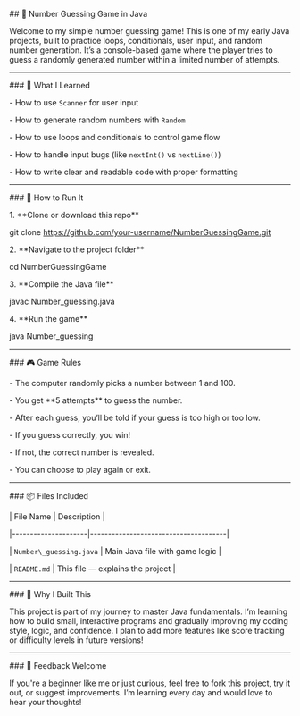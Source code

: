 \## 🎯 Number Guessing Game in Java



Welcome to my simple number guessing game! This is one of my early Java projects, built to practice loops, conditionals, user input, and random number generation. It’s a console-based game where the player tries to guess a randomly generated number within a limited number of attempts.



---



\### 🧠 What I Learned

\- How to use `Scanner` for user input

\- How to generate random numbers with `Random`

\- How to use loops and conditionals to control game flow

\- How to handle input bugs (like `nextInt()` vs `nextLine()`)

\- How to write clear and readable code with proper formatting



---





\### 🚀 How to Run It



1\. \*\*Clone or download this repo\*\*  

git clone https://github.com/your-username/NumberGuessingGame.git


2\. \*\*Navigate to the project folder\*\*  

cd NumberGuessingGame



3\. \*\*Compile the Java file\*\*  

javac Number\_guessing.java



4\. \*\*Run the game\*\*  

java Number\_guessing



---



\### 🎮 Game Rules

\- The computer randomly picks a number between 1 and 100.

\- You get \*\*5 attempts\*\* to guess the number.

\- After each guess, you’ll be told if your guess is too high or too low.

\- If you guess correctly, you win!

\- If not, the correct number is revealed.

\- You can choose to play again or exit.



---



\### 📦 Files Included

| File Name           | Description                          |

|---------------------|--------------------------------------|

| `Number\_guessing.java` | Main Java file with game logic       |

| `README.md`         | This file — explains the project     |



---



\### 🌱 Why I Built This

This project is part of my journey to master Java fundamentals. I’m learning how to build small, interactive programs and gradually improving my coding style, logic, and confidence. I plan to add more features like score tracking or difficulty levels in future versions!



---



\### 🙌 Feedback Welcome

If you're a beginner like me or just curious, feel free to fork this project, try it out, or suggest improvements. I’m learning every day and would love to hear your thoughts!









